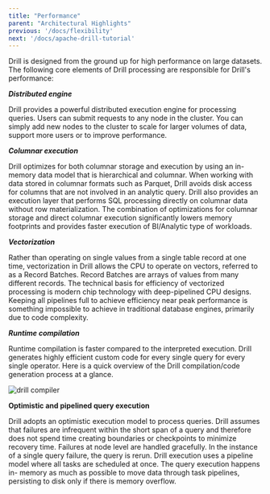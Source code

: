 ```yaml
---
title: "Performance"
parent: "Architectural Highlights"
previous: '/docs/flexibility'
next: '/docs/apache-drill-tutorial'
---
```


Drill is designed from the ground up for high performance on large datasets.
The following core elements of Drill processing are responsible for Drill's
performance:

**_Distributed engine_**

Drill provides a powerful distributed execution engine for processing queries.
Users can submit requests to any node in the cluster. You can simply add new
nodes to the cluster to scale for larger volumes of data, support more users
or to improve performance.

**_Columnar execution_**

Drill optimizes for both columnar storage and execution by using an in-memory
data model that is hierarchical and columnar. When working with data stored in
columnar formats such as Parquet, Drill avoids disk access for columns that
are not involved in an analytic query. Drill also provides an execution layer
that performs SQL processing directly on columnar data without row
materialization. The combination of optimizations for columnar storage and
direct columnar execution significantly lowers memory footprints and provides
faster execution of BI/Analytic type of workloads.

**_Vectorization_**

Rather than operating on single values from a single table record at one time,
vectorization in Drill allows the CPU to operate on vectors, referred to as a
Record Batches. Record Batches are arrays of values from many different
records. The technical basis for efficiency of vectorized processing is modern
chip technology with deep-pipelined CPU designs. Keeping all pipelines full to
achieve efficiency near peak performance is something impossible to achieve in
traditional database engines, primarily due to code complexity.

**_Runtime compilation_**

Runtime compilation is faster compared to the interpreted execution. Drill
generates highly efficient custom code for every single query for every single
operator. Here is a quick overview of the Drill compilation/code generation
process at a glance.

![drill compiler](/docs/img/58.png)

**Optimistic and pipelined query execution**

Drill adopts an optimistic execution model to process queries. Drill assumes
that failures are infrequent within the short span of a query and therefore
does not spend time creating boundaries or checkpoints to minimize recovery
time. Failures at node level are handled gracefully. In the instance of a
single query failure, the query is rerun. Drill execution uses a pipeline
model where all tasks are scheduled at once. The query execution happens in-
memory as much as possible to move data through task pipelines, persisting to
disk only if there is memory overflow.
